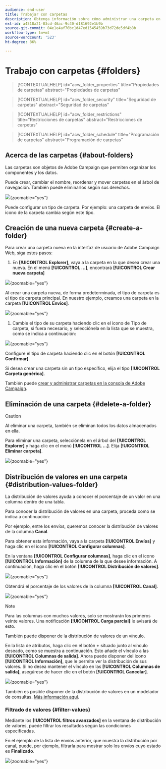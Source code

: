 ```yaml
---
audience: end-user
title: Trabajar con carpetas
description: Obtenga información sobre cómo administrar una carpeta en Adobe Campaign
exl-id: a4518a21-03cd-46ac-9c40-d181692e1b9b
source-git-commit: 04e1e4af70bc1d47ed1545459b73d72de5df4b8b
workflow-type: tm+mt
source-wordcount: '523'
ht-degree: 86%

---
```


# Trabajo con carpetas {#folders}

>[!CONTEXTUALHELP]
>id="acw_folder_properties"
>title="Propiedades de carpetas"
>abstract="Propiedades de carpetas"

>[!CONTEXTUALHELP]
>id="acw_folder_security"
>title="Seguridad de carpetas"
>abstract="Seguridad de carpetas"

>[!CONTEXTUALHELP]
>id="acw_folder_restrictions"
>title="Restricciones de carpetas"
>abstract="Restricciones de carpetas"

>[!CONTEXTUALHELP]
>id="acw_folder_schedule"
>title="Programación de carpetas"
>abstract="Programación de carpetas"

## Acerca de las carpetas {#about-folders}

Las carpetas son objetos de Adobe Campaign que permiten organizar los componentes y los datos.

Puede crear, cambiar el nombre, reordenar y mover carpetas en el árbol de navegación. También puede eliminarlos según sus derechos.

![](assets/folders.png){zoomable="yes"}

Puede configurar un tipo de carpeta. Por ejemplo: una carpeta de envíos.
El icono de la carpeta cambia según este tipo.

## Creación de una nueva carpeta {#create-a-folder}

Para crear una carpeta nueva en la interfaz de usuario de Adobe Campaign Web, siga estos pasos:

1. En **[!UICONTROL Explorer]**, vaya a la carpeta en la que desea crear una nueva.
En el menú **[!UICONTROL …]**, encontrará **[!UICONTROL Crear nueva carpeta]**

![](assets/folder_create.png){zoomable="yes"}

Al crear una carpeta nueva, de forma predeterminada, el tipo de carpeta es el tipo de carpeta principal. En nuestro ejemplo, creamos una carpeta en la carpeta **[!UICONTROL Envíos]**.

![](assets/folder_new.png){zoomable="yes"}

1. Cambie el tipo de su carpeta haciendo clic en el icono de Tipo de carpeta, si fuera necesario, y selecciónela en la lista que se muestra, como se indica a continuación:

![](assets/folder_type.png){zoomable="yes"}

Configure el tipo de carpeta haciendo clic en el botón **[!UICONTROL Confirmar]**.

Si desea crear una carpeta sin un tipo específico, elija el tipo **[!UICONTROL Carpeta genérica]**.

También puede [crear y administrar carpetas en la consola de Adobe Campaign](https://experienceleague.adobe.com/es/docs/campaign/campaign-v8/config/configuration/folders-and-views).

## Eliminación de una carpeta {#delete-a-folder}

>[!CAUTION]
>
>Al eliminar una carpeta, también se eliminan todos los datos almacenados en ella.

Para eliminar una carpeta, selecciónela en el árbol del **[!UICONTROL Explorer]** y haga clic en el menú **[!UICONTROL …]**.
Elija **[!UICONTROL Eliminar carpeta]**.

![](assets/folder_delete.png){zoomable="yes"}

## Distribución de valores en una carpeta {#distribution-values-folder}

La distribución de valores ayuda a conocer el porcentaje de un valor en una columna dentro de una tabla.

Para conocer la distribución de valores en una carpeta, proceda como se indica a continuación:

Por ejemplo, entre los envíos, queremos conocer la distribución de valores de la columna **Canal**.

Para obtener esta información, vaya a la carpeta **[!UICONTROL Envíos]** y haga clic en el icono **[!UICONTROL Configurar columnas]**.

En la ventana **[!UICONTROL Configurar columnas]**, haga clic en el icono **[!UICONTROL Información]** de la columna de la que desee información. A continuación, haga clic en el botón **[!UICONTROL Distribución de valores]**.

![](assets/values_deliveries.png){zoomable="yes"}

Obtendrá el porcentaje de los valores de la columna **[!UICONTROL Canal]**.

![](assets/values_percentage.png){zoomable="yes"}

>[!NOTE]
>
> Para las columnas con muchos valores, solo se mostrarán los primeros veinte valores. Una notificación **[!UICONTROL Carga parcial]** le avisará de esto.

También puede disponer de la distribución de valores de un vínculo.

En la lista de atributos, haga clic en el botón **+** situado junto al vínculo deseado, como se muestra a continuación. Esto añade el vínculo a las **[!UICONTROL Columnas de salida]**. Ahora puede disponer del icono **[!UICONTROL Información]**, que le permite ver la distribución de sus valores. Si no desea mantener el vínculo en las **[!UICONTROL Columnas de salida]**, asegúrese de hacer clic en el botón **[!UICONTROL Cancelar]**.

![](assets/values_link.png){zoomable="yes"}

También es posible disponer de la distribución de valores en un modelador de consultas. [Más información aquí](../query/build-query.md#distribution-of-values-in-a-query).

### Filtrado de valores {#filter-values}

Mediante los **[!UICONTROL filtros avanzados]** en la ventana de distribución de valores, puede filtrar los resultados según las condiciones especificadas.

En el ejemplo de la lista de envíos anterior, que muestra la distribución por canal, puede, por ejemplo, filtrarla para mostrar solo los envíos cuyo estado es **Finalizado**.

![](assets/values_filter.png){zoomable="yes"}
